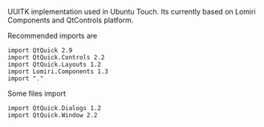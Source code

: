 UUITK implementation used in Ubuntu Touch. Its currently based on
Lomiri Components and QtControls platform.

Recommended imports are

```
import QtQuick 2.9
import QtQuick.Controls 2.2
import QtQuick.Layouts 1.2
import Lomiri.Components 1.3
import "."
```

Some files import

```
import QtQuick.Dialogs 1.2
import QtQuick.Window 2.2
```

